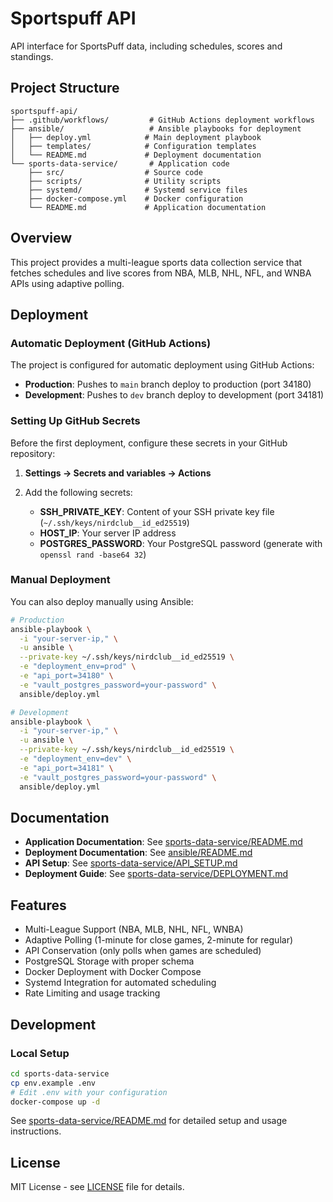 # Sportspuff API

API interface for SportsPuff data, including schedules, scores and standings.

## Project Structure

```
sportspuff-api/
├── .github/workflows/         # GitHub Actions deployment workflows
├── ansible/                   # Ansible playbooks for deployment
│   ├── deploy.yml            # Main deployment playbook
│   ├── templates/            # Configuration templates
│   └── README.md             # Deployment documentation
└── sports-data-service/       # Application code
    ├── src/                  # Source code
    ├── scripts/              # Utility scripts
    ├── systemd/              # Systemd service files
    ├── docker-compose.yml    # Docker configuration
    └── README.md             # Application documentation
```

## Overview

This project provides a multi-league sports data collection service that fetches schedules and live scores from NBA, MLB, NHL, NFL, and WNBA APIs using adaptive polling.

## Deployment

### Automatic Deployment (GitHub Actions)

The project is configured for automatic deployment using GitHub Actions:

- **Production**: Pushes to `main` branch deploy to production (port 34180)
- **Development**: Pushes to `dev` branch deploy to development (port 34181)

### Setting Up GitHub Secrets

Before the first deployment, configure these secrets in your GitHub repository:

1. **Settings → Secrets and variables → Actions**

2. Add the following secrets:

   - **SSH_PRIVATE_KEY**: Content of your SSH private key file (`~/.ssh/keys/nirdclub__id_ed25519`)
   - **HOST_IP**: Your server IP address
   - **POSTGRES_PASSWORD**: Your PostgreSQL password (generate with `openssl rand -base64 32`)

### Manual Deployment

You can also deploy manually using Ansible:

```bash
# Production
ansible-playbook \
  -i "your-server-ip," \
  -u ansible \
  --private-key ~/.ssh/keys/nirdclub__id_ed25519 \
  -e "deployment_env=prod" \
  -e "api_port=34180" \
  -e "vault_postgres_password=your-password" \
  ansible/deploy.yml

# Development
ansible-playbook \
  -i "your-server-ip," \
  -u ansible \
  --private-key ~/.ssh/keys/nirdclub__id_ed25519 \
  -e "deployment_env=dev" \
  -e "api_port=34181" \
  -e "vault_postgres_password=your-password" \
  ansible/deploy.yml
```

## Documentation

- **Application Documentation**: See [sports-data-service/README.md](sports-data-service/README.md)
- **Deployment Documentation**: See [ansible/README.md](ansible/README.md)
- **API Setup**: See [sports-data-service/API_SETUP.md](sports-data-service/API_SETUP.md)
- **Deployment Guide**: See [sports-data-service/DEPLOYMENT.md](sports-data-service/DEPLOYMENT.md)

## Features

- Multi-League Support (NBA, MLB, NHL, NFL, WNBA)
- Adaptive Polling (1-minute for close games, 2-minute for regular)
- API Conservation (only polls when games are scheduled)
- PostgreSQL Storage with proper schema
- Docker Deployment with Docker Compose
- Systemd Integration for automated scheduling
- Rate Limiting and usage tracking

## Development

### Local Setup

```bash
cd sports-data-service
cp env.example .env
# Edit .env with your configuration
docker-compose up -d
```

See [sports-data-service/README.md](sports-data-service/README.md) for detailed setup and usage instructions.

## License

MIT License - see [LICENSE](sports-data-service/LICENSE) file for details.

